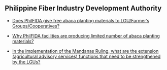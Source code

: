 ## Philippine Fiber Industry Development Authority


 - [Does PhilFIDA give free abaca planting materials to LGU/Farmer’s Groups/Cooperatives?](/philippine-fiber-industry-development-authority/does-philfida-give-free-abaca-planting-materials-to-lgufarmer's-groupscooperatives)
    
 - [Why PhilFIDA facilities are producing limited number of abaca planting materials?](/philippine-fiber-industry-development-authority/why-philfida-facilities-are-producing-limited-number-of-abaca-planting-materials)
    
 - [In the implementation of the Mandanas Ruling, what are the extension (agricultural advisory services) functions that need to be strengthened by the LGUs?](/philippine-fiber-industry-development-authority/in-the-implementation-of-the-mandanas-ruling-what-are-the-extension-(agricultural-advisory-services))
    
